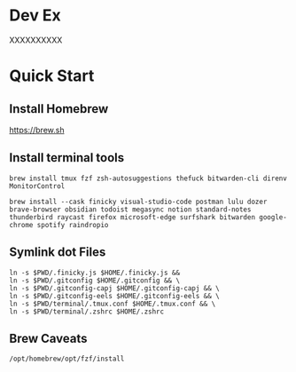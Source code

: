 # Dev Ex

XXXXXXXXXX

# Quick Start

## Install Homebrew

https://brew.sh

## Install terminal tools

```
brew install tmux fzf zsh-autosuggestions thefuck bitwarden-cli direnv MonitorControl
```

```
brew install --cask finicky visual-studio-code postman lulu dozer brave-browser obsidian todoist megasync notion standard-notes thunderbird raycast firefox microsoft-edge surfshark bitwarden google-chrome spotify raindropio
```

## Symlink dot Files

```
ln -s $PWD/.finicky.js $HOME/.finicky.js &&
ln -s $PWD/.gitconfig $HOME/.gitconfig && \
ln -s $PWD/.gitconfig-capj $HOME/.gitconfig-capj && \
ln -s $PWD/.gitconfig-eels $HOME/.gitconfig-eels && \
ln -s $PWD/terminal/.tmux.conf $HOME/.tmux.conf && \
ln -s $PWD/terminal/.zshrc $HOME/.zshrc
```

## Brew Caveats

```
/opt/homebrew/opt/fzf/install
```
